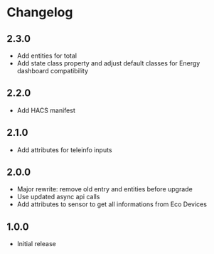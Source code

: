 # Changelog

## 2.3.0

- Add entities for total
- Add state class property and adjust default classes for Energy dashboard compatibility

## 2.2.0

- Add HACS manifest

## 2.1.0

- Add attributes for teleinfo inputs

## 2.0.0

- Major rewrite: remove old entry and entities before upgrade
- Use updated async api calls
- Add attributes to sensor to get all informations from Eco Devices

## 1.0.0

- Initial release
